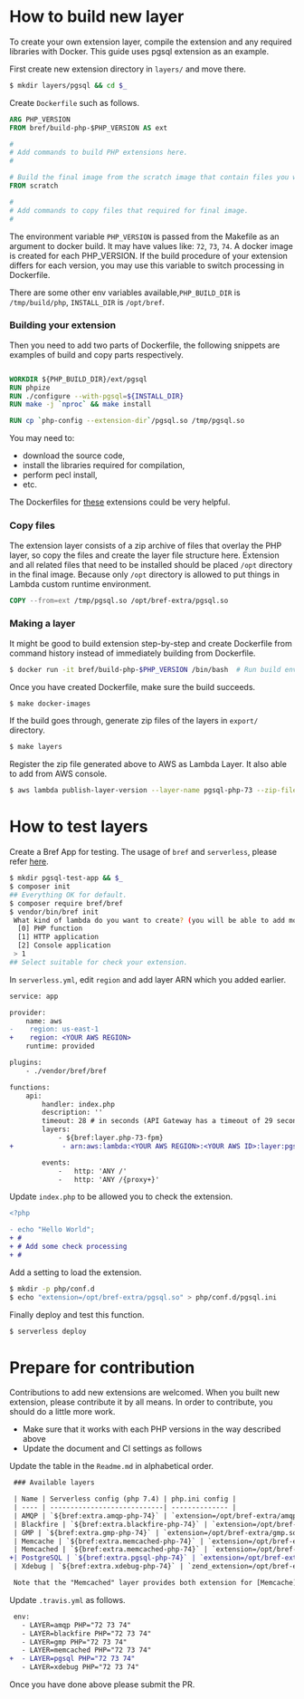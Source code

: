 # How to build new layer

To create your own extension layer, compile the extension and any required libraries
with Docker. This guide uses pgsql extension as an example.

First create new extension directory in `layers/` and move there.

```bash
$ mkdir layers/pgsql && cd $_
```

Create `Dockerfile` such as follows.

```Dockerfile
ARG PHP_VERSION
FROM bref/build-php-$PHP_VERSION AS ext

#
# Add commands to build PHP extensions here.
#

# Build the final image from the scratch image that contain files you want to export
FROM scratch

#
# Add commands to copy files that required for final image.
#
```

The environment variable `PHP_VERSION` is passed from the Makefile as an argument
to docker build. It may have values like: `72`, `73`, `74`. A docker image is created
for each PHP_VERSION. If the build procedure of your extension differs for each version,
you may use this variable to switch processing in Dockerfile.

There are some other env variables available,`PHP_BUILD_DIR` is `/tmp/build/php`, `INSTALL_DIR` is `/opt/bref`.

### Building your extension

Then you need to add two parts of Dockerfile, the following snippets are examples
of build and copy parts respectively.

```Dockerfile

WORKDIR ${PHP_BUILD_DIR}/ext/pgsql
RUN phpize
RUN ./configure --with-pgsql=${INSTALL_DIR}
RUN make -j `nproc` && make install

RUN cp `php-config --extension-dir`/pgsql.so /tmp/pgsql.so
```

You may need to:
 - download the source code,
 - install the libraries required for compilation,
 - perform pecl install,
 - etc.

The Dockerfiles for [these](../layers) extensions could be very helpful.

### Copy files


The extension layer consists of a zip archive of files that overlay the PHP layer,
so copy the files and create the layer file structure here. Extension and all related
files that need to be installed should be placed `/opt` directory in the final image.
Because only `/opt` directory is allowed to put things in Lambda custom runtime
environment.

```Dockerfile
COPY --from=ext /tmp/pgsql.so /opt/bref-extra/pgsql.so
```

### Making a layer

It might be good to build extension step-by-step and create Dockerfile from command
history instead of immediately building from Dockerfile.

```bash
$ docker run -it bref/build-php-$PHP_VERSION /bin/bash  # Run build environment with ”-it” option and build the extension step by step.
```

Once you have created Dockerfile, make sure the build succeeds.

```bash
$ make docker-images
```

If the build goes through, generate zip files of the layers in `export/` directory.

```bash
$ make layers
```

Register the zip file generated above to AWS as Lambda Layer. It also able to add from AWS console.

```bash
$ aws lambda publish-layer-version --layer-name pgsql-php-73 --zip-file fileb://./export/layer-pgsql-php-73.zip
```

# How to test layers

Create a Bref App for testing. The usage of `bref` and `serverless`, please refer [here](https://bref.sh/docs/installation.html).

```bash
$ mkdir pgsql-test-app && $_
$ composer init
## Everything OK for default.
$ composer require bref/bref
$ vendor/bin/bref init
 What kind of lambda do you want to create? (you will be able to add more functions later by editing `serverless.yml`) [PHP function]:
  [0] PHP function
  [1] HTTP application
  [2] Console application
 > 1
## Select suitable for check your extension.
```

In `serverless.yml`, edit `region` and add layer ARN which you added earlier.

```diff
service: app

provider:
    name: aws
-    region: us-east-1
+    region: <YOUR AWS REGION>
    runtime: provided

plugins:
    - ./vendor/bref/bref

functions:
    api:
        handler: index.php
        description: ''
        timeout: 28 # in seconds (API Gateway has a timeout of 29 seconds)
        layers:
            - ${bref:layer.php-73-fpm}
+            - arn:aws:lambda:<YOUR AWS REGION>:<YOUR AWS ID>:layer:pgsql-php-73:3

        events:
            -   http: 'ANY /'
            -   http: 'ANY /{proxy+}'
```

Update `index.php` to be allowed you to check the extension.

```diff
<?php

- echo "Hello World";
+ #
+ # Add some check processing
+ #
```

Add a setting to load the extension.

```bash
$ mkdir -p php/conf.d
$ echo "extension=/opt/bref-extra/pgsql.so" > php/conf.d/pgsql.ini
```

Finally deploy and test this function.

```bash
$ serverless deploy
```

# Prepare for contribution

Contributions to add new extensions are welcomed. When you built new extension, please contribute it by all means.
In order to contribute, you should do a little more work.

* Make sure that it works with each PHP versions in the way described above
* Update the document and CI settings as follows

Update the table in the `Readme.md` in alphabetical order.

```diff
 ### Available layers

 | Name | Serverless config (php 7.4) | php.ini config |
 | ---- | ----------------------------| -------------- |
 | AMQP | `${bref:extra.amqp-php-74}` | `extension=/opt/bref-extra/amqp.so` |
 | Blackfire | `${bref:extra.blackfire-php-74}` | `extension=/opt/bref-extra/blackfire.so` |
 | GMP | `${bref:extra.gmp-php-74}` | `extension=/opt/bref-extra/gmp.so` |
 | Memcache | `${bref:extra.memcached-php-74}` | `extension=/opt/bref-extra/memcache.so` |
 | Memcached | `${bref:extra.memcached-php-74}` | `extension=/opt/bref-extra/memcached.so` |
+| PostgreSQL | `${bref:extra.pgsql-php-74}` | `extension=/opt/bref-extra/pgsql.so` |
 | Xdebug | `${bref:extra.xdebug-php-74}` | `zend_extension=/opt/bref-extra/xdebug.so` |

 Note that the "Memcached" layer provides both extension for [Memcache](https://pecl.php.net/package/memcache) and [Memcached](https://pecl.php.net/package/memcached).
```

Update `.travis.yml` as follows.

```diff
 env:
   - LAYER=amqp PHP="72 73 74"
   - LAYER=blackfire PHP="72 73 74"
   - LAYER=gmp PHP="72 73 74"
   - LAYER=memcached PHP="72 73 74"
+  - LAYER=pgsql PHP="72 73 74"
   - LAYER=xdebug PHP="72 73 74"
```

Once you have done above please submit the PR.
